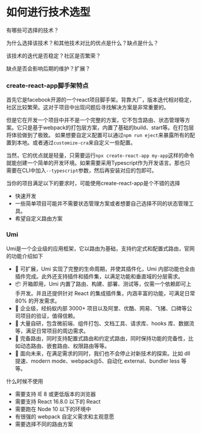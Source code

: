 # 如何进行技术选型

有哪些可选择的技术？

为什么选择该技术？和其他技术对比的优点是什么？缺点是什么？

该技术的迭代是否稳定？社区是否繁荣？

缺点是否会影响后期的维护？扩展？


### create-react-app脚手架特点

首先它是facebook开源的一个react项目脚手架。背靠大厂，版本迭代相对稳定，社区比较繁荣。这对于项目中出现问题后寻找解决方案是非常重要的。

但是它在开发一个项目中并不是一个完整的方案，它不包含路由、状态管理等方案。它只是基于webpack的打包层方案，内置了基础的build、start等。在打包层将体验做到了极致。
如果想要自定义配置可以通过`npm run eject`来暴露所有的配置到本地。或者通过`customize-cra`来自定义一些配置。

当然，它的优点就是轻量，只需要运行`npx create-react-app my-app`这样的命令就能创建一个简单的开发环境。如果需要采用Typescript作为开发语言。那也只需要在CLI中加入`--typescript`参数，然后再安装对应的包即可。

当你的项目满足以下的要求时，可能使用create-react-app是个不错的选择
- 快速开发
- 一些简单项目可能并不需要状态管理方案或者想要自己选择不同的状态管理工具。
- 希望自定义路由方案

### Umi

Umi是一个企业级的应用框架，它以路由为基础，支持约定式和配置式路由，官网的功能介绍如下

- 🎉 可扩展，Umi 实现了完整的生命周期，并使其插件化，Umi 内部功能也全由插件完成。此外还支持插件和插件集，以满足功能和垂直域的分层需求。
- 📦 开箱即用，Umi 内置了路由、构建、部署、测试等，仅需一个依赖即可上手开发。并且还提供针对 React 的集成插件集，内涵丰富的功能，可满足日常 80% 的开发需求。
- 🐠 企业级，经蚂蚁内部 3000+ 项目以及阿里、优酷、网易、飞猪、口碑等公司项目的验证，值得信赖。
- 🚀 大量自研，包含微前端、组件打包、文档工具、请求库、hooks 库、数据流等，满足日常项目的周边需求。
- 🌴 完备路由，同时支持配置式路由和约定式路由，同时保持功能的完备性，比如动态路由、嵌套路由、权限路由等等。
- 🚄 面向未来，在满足需求的同时，我们也不会停止对新技术的探索。比如 dll 提速、modern mode、webpack@5、自动化 external、bundler less 等等。

什么时候不使用

- 需要支持 IE 8 或更低版本的浏览器
- 需要支持 React 16.8.0 以下的 React
- 需要跑在 Node 10 以下的环境中
- 有很强的 webpack 自定义需求和主观意愿
- 需要选择不同的路由方案